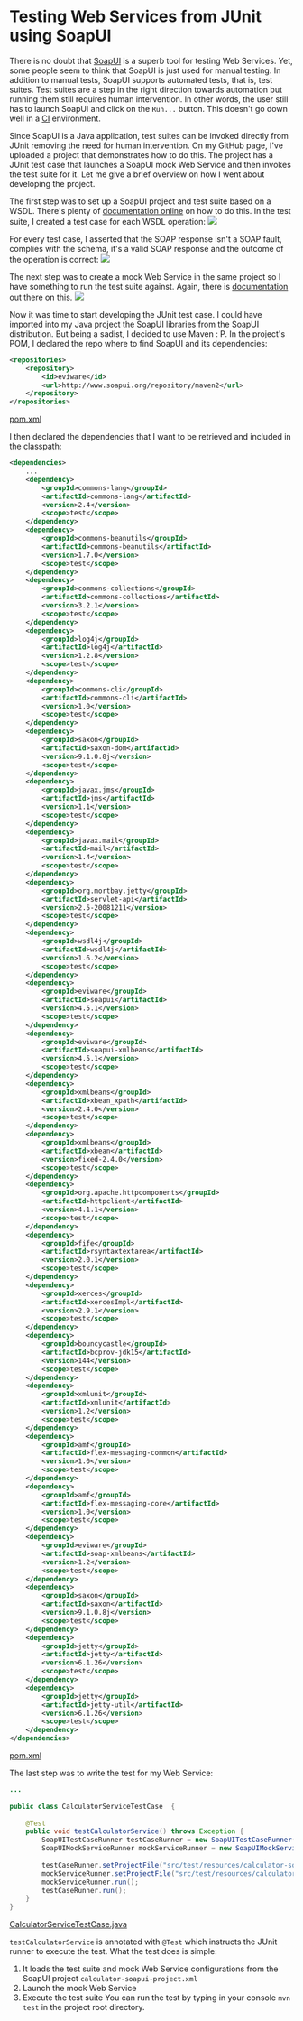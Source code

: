 # Testing Web Services from JUnit using SoapUI

There is no doubt that [SoapUI](http://www.soapui.org/) is a superb tool for testing Web Services. Yet, some people seem to think that SoapUI is just used for manual testing. In addition to manual tests, SoapUI supports automated tests, that is, test suites. Test suites are a step in the right direction towards automation but running them still requires human intervention. In other words, the user still has to launch SoapUI and click on the `Run...` button. This doesn't go down well in a [CI](http://en.wikipedia.org/wiki/Continuous_integration) environment.

Since SoapUI is a Java application, test suites can be invoked directly from JUnit removing the need for human intervention. On my GitHub page, I've uploaded a project that demonstrates how to do this. The project has a JUnit test case that launches a SoapUI mock Web Service and then invokes the test suite for it. Let me give a brief overview on how I went about developing the project.

The first step was to set up a SoapUI project and test suite based on a WSDL. There's plenty of [documentation online](http://www.soapui.org/Functional-Testing/structuring-and-running-tests.html) on how to do this. In the test suite, I created a test case for each WSDL operation:
![](calculator-ws-test-suite.png)

For every test case, I asserted that the SOAP response isn't a SOAP fault, complies with the schema, it's a valid SOAP response and the outcome of the operation is correct:
![](add-operation-test-case.png)

The next step was to create a mock Web Service in the same project so I have something to run the test suite against. Again, there is [documentation](http://www.soapui.org/Getting-Started/mock-services.html) out there on this.
![](mock-ws.png)

Now it was time to start developing the JUnit test case. I could have imported into my Java project the SoapUI libraries from the SoapUI distribution. But being a sadist, I decided to use Maven : P. In the project's POM, I declared the repo where to find SoapUI and its dependencies:

```xml
<repositories>
    <repository>
        <id>eviware</id>
        <url>http://www.soapui.org/repository/maven2</url>
    </repository>
</repositories>
```
[pom.xml](/pom.xml)

I then declared the dependencies that I want to be retrieved and included in the classpath:

```xml
<dependencies>
    ...
    <dependency>
        <groupId>commons-lang</groupId>
        <artifactId>commons-lang</artifactId>
        <version>2.4</version>
        <scope>test</scope>
    </dependency>
    <dependency>
        <groupId>commons-beanutils</groupId>
        <artifactId>commons-beanutils</artifactId>
        <version>1.7.0</version>
        <scope>test</scope>
    </dependency>
    <dependency>
        <groupId>commons-collections</groupId>
        <artifactId>commons-collections</artifactId>
        <version>3.2.1</version>
        <scope>test</scope>
    </dependency>
    <dependency>
        <groupId>log4j</groupId>
        <artifactId>log4j</artifactId>
        <version>1.2.8</version>
        <scope>test</scope>
    </dependency>
    <dependency>
        <groupId>commons-cli</groupId>
        <artifactId>commons-cli</artifactId>
        <version>1.0</version>
        <scope>test</scope>
    </dependency>
    <dependency>
        <groupId>saxon</groupId>
        <artifactId>saxon-dom</artifactId>
        <version>9.1.0.8j</version>
        <scope>test</scope>
    </dependency>
    <dependency>
        <groupId>javax.jms</groupId>
        <artifactId>jms</artifactId>
        <version>1.1</version>
        <scope>test</scope>
    </dependency>
    <dependency>
        <groupId>javax.mail</groupId>
        <artifactId>mail</artifactId>
        <version>1.4</version>
        <scope>test</scope>
    </dependency>
    <dependency>
        <groupId>org.mortbay.jetty</groupId>
        <artifactId>servlet-api</artifactId>
        <version>2.5-20081211</version>
        <scope>test</scope>
    </dependency>
    <dependency>
        <groupId>wsdl4j</groupId>
        <artifactId>wsdl4j</artifactId>
        <version>1.6.2</version>
        <scope>test</scope>
    </dependency>
    <dependency>
        <groupId>eviware</groupId>
        <artifactId>soapui</artifactId>
        <version>4.5.1</version>
        <scope>test</scope>
    </dependency>
    <dependency>
        <groupId>eviware</groupId>
        <artifactId>soapui-xmlbeans</artifactId>
        <version>4.5.1</version>
        <scope>test</scope>
    </dependency>
    <dependency>
        <groupId>xmlbeans</groupId>
        <artifactId>xbean_xpath</artifactId>
        <version>2.4.0</version>
        <scope>test</scope>
    </dependency>
    <dependency>
        <groupId>xmlbeans</groupId>
        <artifactId>xbean</artifactId>
        <version>fixed-2.4.0</version>
        <scope>test</scope>
    </dependency>
    <dependency>
        <groupId>org.apache.httpcomponents</groupId>
        <artifactId>httpclient</artifactId>
        <version>4.1.1</version>
        <scope>test</scope>
    </dependency>
    <dependency>
        <groupId>fife</groupId>
        <artifactId>rsyntaxtextarea</artifactId>
        <version>2.0.1</version>
        <scope>test</scope>
    </dependency>
    <dependency>
        <groupId>xerces</groupId>
        <artifactId>xercesImpl</artifactId>
        <version>2.9.1</version>
        <scope>test</scope>
    </dependency>
    <dependency>
        <groupId>bouncycastle</groupId>
        <artifactId>bcprov-jdk15</artifactId>
        <version>144</version>
        <scope>test</scope>
    </dependency>
    <dependency>
        <groupId>xmlunit</groupId>
        <artifactId>xmlunit</artifactId>
        <version>1.2</version>
        <scope>test</scope>
    </dependency>
    <dependency>
        <groupId>amf</groupId>
        <artifactId>flex-messaging-common</artifactId>
        <version>1.0</version>
        <scope>test</scope>
    </dependency>
    <dependency>
        <groupId>amf</groupId>
        <artifactId>flex-messaging-core</artifactId>
        <version>1.0</version>
        <scope>test</scope>
    </dependency>
    <dependency>
        <groupId>eviware</groupId>
        <artifactId>soap-xmlbeans</artifactId>
        <version>1.2</version>
        <scope>test</scope>
    </dependency>
    <dependency>
        <groupId>saxon</groupId>
        <artifactId>saxon</artifactId>
        <version>9.1.0.8j</version>
        <scope>test</scope>
    </dependency>
    <dependency>
        <groupId>jetty</groupId>
        <artifactId>jetty</artifactId>
        <version>6.1.26</version>
        <scope>test</scope>
    </dependency>
    <dependency>
        <groupId>jetty</groupId>
        <artifactId>jetty-util</artifactId>
        <version>6.1.26</version>
        <scope>test</scope>
    </dependency>
</dependencies>
```
[pom.xml](/pom.xml)


The last step was to write the test for my Web Service:
```java
...
 
public class CalculatorServiceTestCase  {
 
    @Test
    public void testCalculatorService() throws Exception {
        SoapUITestCaseRunner testCaseRunner = new SoapUITestCaseRunner();
        SoapUIMockServiceRunner mockServiceRunner = new SoapUIMockServiceRunner();
 
        testCaseRunner.setProjectFile("src/test/resources/calculator-soapui-project.xml");
        mockServiceRunner.setProjectFile("src/test/resources/calculator-soapui-project.xml");
        mockServiceRunner.run();
        testCaseRunner.run();
    }
}
```
[CalculatorServiceTestCase.java](/src/test/java/org.opensourcesoftwareandme/CalculatorServiceTestCase.java)

`testCalculatorService` is annotated with `@Test` which instructs the JUnit runner to execute the test. What the test does is simple:

1. It loads the test suite and mock Web Service configurations from the SoapUI project `calculator-soapui-project.xml`
2. Launch the mock Web Service
3. Execute the test suite
You can run the test by typing in your console `mvn test` in the project root directory.
